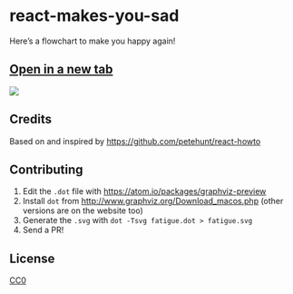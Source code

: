 # react-makes-you-sad
Here’s a flowchart to make you happy again!

## <a href='https://cdn.rawgit.com/gaearon/react-makes-you-sad/master/fatigue.svg' target='_blank'>Open in a new tab</a>

<img src='https://cdn.rawgit.com/gaearon/react-makes-you-sad/master/fatigue.svg'>

## Credits

Based on and inspired by https://github.com/petehunt/react-howto

## Contributing

1. Edit the `.dot` file with https://atom.io/packages/graphviz-preview
2. Install `dot` from http://www.graphviz.org/Download_macos.php (other versions are on the website too)
3. Generate the `.svg` with `dot -Tsvg fatigue.dot > fatigue.svg`
4. Send a PR!

## License

[CC0](https://wiki.creativecommons.org/wiki/CC0)
